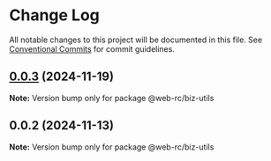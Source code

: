 # Change Log

All notable changes to this project will be documented in this file.
See [Conventional Commits](https://conventionalcommits.org) for commit guidelines.

## [0.0.3](https://github.com/weidyg/web-rc/compare/@web-rc/biz-utils@0.0.2...@web-rc/biz-utils@0.0.3) (2024-11-19)

**Note:** Version bump only for package @web-rc/biz-utils





## 0.0.2 (2024-11-13)

**Note:** Version bump only for package @web-rc/biz-utils
